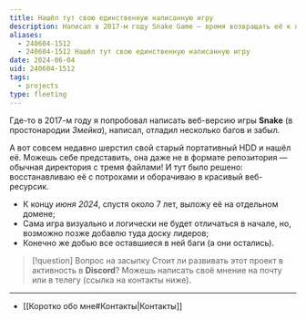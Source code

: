 ```yaml
---
title: Нашёл тут свою единственную написанную игру
description: Написал в 2017-м году Snake Game — время возвращать её к жизни
aliases:
  - 240604-1512
  - 240604-1512 Нашёл тут свою единственную написанную игру
date: 2024-06-04
uid: 240604-1512
tags:
  - projects
type: fleeting
---
```


Где-то в 2017-м году я попробовал написать веб-версию игры **Snake** (в простонародии *Змейка*), написал, отладил несколько багов и забыл.

А вот совсем недавно шерстил свой старый портативный HDD и нашёл её. Можешь себе представить, она даже не в формате репозитория — обычная директория с тремя файлами! И тут было решено: восстанавливаю её с потрохами и оборачиваю в красивый веб-ресурсик.

- К концу *июня 2024*, спустя около 7 лет, выложу её на отдельном домене;
- Сама игра визуально и логически не будет отличаться в начале, но, возможно позже добавлю туда доску лидеров;
- Конечно же добью все оставшиеся в ней баги (а они остались).

> [!question] Вопрос на засыпку
> Стоит ли развивать этот проект в активность в **Discord**? Можешь написать своё мнение на почту или в телегу (ссылка на контакты ниже).

---

- [[Коротко обо мне#Контакты|Контакты]]

